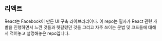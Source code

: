 ## 리액트 

React는 Facebook이 만든 UI 구축 라이브러리이다. 
이 repo는 필자가 React 관련 개발을 진행하면서 느낀 것들과 헷갈렸던 것들 그리고 자주 쓰이는 문법 및 코드들에 대해서 적어놓고 설명해놓은 repo입니다. 